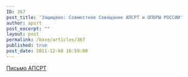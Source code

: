```yaml
---
ID: 367
post_title: 'Защищено: Совместное Совещание АПСРТ и ОПОРЫ РОССИИ'
author: apsrt
post_excerpt: ""
layout: post
permalink: /base/articles/367
published: true
post_date: 2011-12-08 16:59:00
---
```

<a href="http://www.apsrt.ru/docs/opora.jpg">Письмо АПСРТ</a>